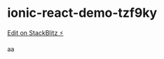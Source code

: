 # ionic-react-demo-tzf9ky

[Edit on StackBlitz ⚡️](https://stackblitz.com/edit/ionic-react-demo-tzf9ky)

aa